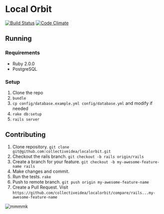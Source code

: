 # Local Orbit

[![Build Status](https://magnum.travis-ci.com/collectiveidea/localorbit.png?token=bJRCSztHn61AphkJHARX&branch=rails)](https://magnum.travis-ci.com/collectiveidea/localorbit)
[![Code Climate](https://codeclimate.com/repos/52a73cb289af7e754500955b/badges/642075ad612c37af61c9/gpa.png)](https://codeclimate.com/repos/52a73cb289af7e754500955b/feed)

## Running

### Requirements

* Ruby 2.0.0
* PostgreSQL

### Setup

1. Clone the repo
2. `bundle`
3. `cp config/database.example.yml config/database.yml` and modify if needed
4. `rake db:setup`
5. `rails server`

## Contributing

1. Clone repository. `git clone git@github.com:collectiveidea/localorbit.git`
2. Checkout the rails branch. `git checkout -b rails origin/rails`
2. Create a branch for your feature. `git checkout -b my-awesome-feature-name rails`
3. Make changes and commit.
4. Run the tests. `rake`
5. Push to remote branch. `git push origin my-awesome-feature-name`
6. Create a Pull Request. Visit `https://github.com/collectiveidea/localorbit/compare/rails...my-awesome-feature-name`

![mmmmk](http://cdn.memegenerator.net/instances/400x/36691061.jpg)
